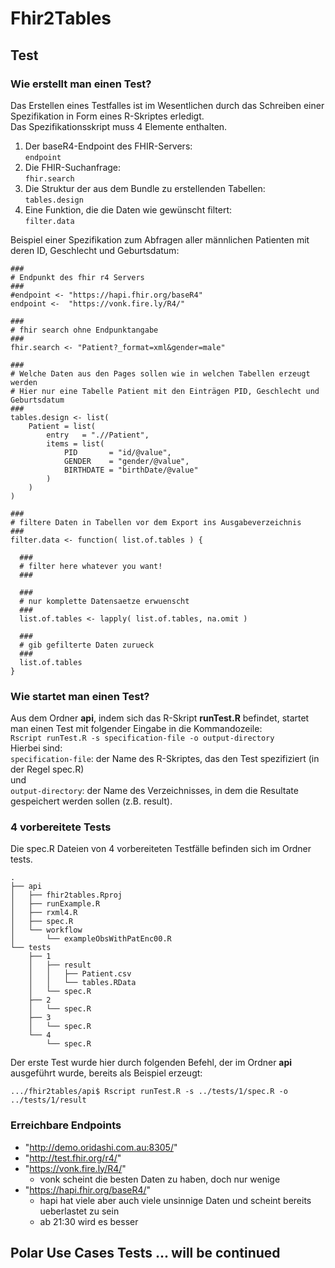# Fhir2Tables

## Test
### Wie erstellt man einen Test?
Das Erstellen eines Testfalles ist im Wesentlichen durch das Schreiben einer Spezifikation in Form eines R-Skriptes erledigt.  
Das Spezifikationsskript muss 4 Elemente enthalten.
1. Der baseR4-Endpoint des FHIR-Servers:  
```endpoint```
2. Die FHIR-Suchanfrage:  
```fhir.search```
3. Die Struktur der aus dem Bundle zu erstellenden Tabellen:  
```tables.design```
4. Eine Funktion, die die Daten wie gewünscht filtert:  
```filter.data```  

Beispiel einer Spezifikation zum Abfragen aller männlichen Patienten mit deren ID, Geschlecht und Geburtsdatum:  

```
###
# Endpunkt des fhir r4 Servers
###
#endpoint <- "https://hapi.fhir.org/baseR4"
endpoint <-  "https://vonk.fire.ly/R4/"

###
# fhir search ohne Endpunktangabe
###
fhir.search <- "Patient?_format=xml&gender=male"

###
# Welche Daten aus den Pages sollen wie in welchen Tabellen erzeugt werden
# Hier nur eine Tabelle Patient mit den Einträgen PID, Geschlecht und Geburtsdatum
###
tables.design <- list(
	Patient = list(
		entry   = ".//Patient",
		items = list(
			PID       = "id/@value",
			GENDER    = "gender/@value",
			BIRTHDATE = "birthDate/@value"
		)
	)
)

###
# filtere Daten in Tabellen vor dem Export ins Ausgabeverzeichnis
###
filter.data <- function( list.of.tables ) {

  ###
  # filter here whatever you want!
  ###

  ###
  # nur komplette Datensaetze erwuenscht
  ###
  list.of.tables <- lapply( list.of.tables, na.omit )

  ###
  # gib gefilterte Daten zurueck
  ###
  list.of.tables
}
```
### Wie startet man einen Test?
Aus dem Ordner **api**, indem sich das R-Skript **runTest.R** befindet, startet man einen Test mit folgender Eingabe in die Kommandozeile:  
```Rscript runTest.R -s specification-file -o output-directory```  
Hierbei sind:  
```specification-file```: der Name des R-Skriptes, das den Test spezifiziert (in der Regel spec.R)  
und  
```output-directory```: der Name des Verzeichnisses, in dem die Resultate gespeichert werden sollen (z.B. result).

### 4 vorbereitete Tests
Die spec.R Dateien von 4 vorbereiteten Testfälle befinden sich im Ordner tests.  
```
.
├── api
│   ├── fhir2tables.Rproj
│   ├── runExample.R
│   ├── rxml4.R
│   ├── spec.R
│   └── workflow
│       └── exampleObsWithPatEnc00.R
└── tests
    ├── 1
    │   ├── result
    │   │   ├── Patient.csv
    │   │   └── tables.RData
    │   └── spec.R
    ├── 2
    │   └── spec.R
    ├── 3
    │   └── spec.R
    └── 4
        └── spec.R
```  
Der erste Test wurde hier durch folgenden Befehl, der im Ordner **api** ausgeführt wurde, bereits als Beispiel erzeugt:  
```
.../fhir2tables/api$ Rscript runTest.R -s ../tests/1/spec.R -o ../tests/1/result
```

### Erreichbare Endpoints  
  - "http://demo.oridashi.com.au:8305/"  
  - "http://test.fhir.org/r4/"  
  - "https://vonk.fire.ly/R4/"  
    - vonk scheint die besten Daten zu haben, doch nur wenige  
  - "https://hapi.fhir.org/baseR4/"  
    - hapi hat viele aber auch viele unsinnige Daten und scheint bereits ueberlastet zu sein
	- ab 21:30 wird es besser  

## Polar Use Cases Tests ... will be continued

